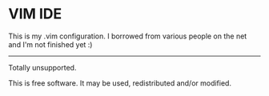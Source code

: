 # VIM IDE

This is my .vim configuration. 
I borrowed from various people on the net and I'm not finished yet :)

---

Totally unsupported.

This is free software. It may be used, redistributed and/or modified.